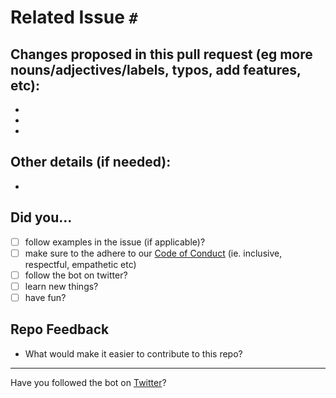 # Related Issue `#  `

## Changes proposed in this pull request (eg more nouns/adjectives/labels, typos, add features, etc):
-
-
-

## Other details (if needed):
-

## Did you...
- [ ] follow examples in the issue (if applicable)?
- [ ] make sure to the adhere to our [Code of Conduct](https://github.com/VickiLanger/LGBTQ-of-the-day-bot/blob/production/CODE_OF_CONDUCT.md) (ie. inclusive, respectful, empathetic etc) 
- [ ] follow the bot on twitter?
- [ ] learn new things?
- [ ] have fun?

## Repo Feedback
- What would make it easier to contribute to this repo?


---
Have you followed the bot on [Twitter](www.twitter.com/LGBTQotd)? 
